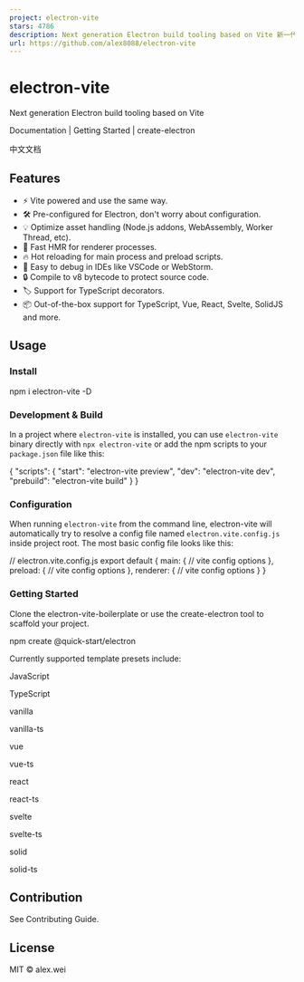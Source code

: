```yaml
---
project: electron-vite
stars: 4786
description: Next generation Electron build tooling based on Vite 新一代 Electron 开发构建工具，支持源代码保护
url: https://github.com/alex8088/electron-vite
---
```


electron-vite
=============

Next generation Electron build tooling based on Vite

Documentation | Getting Started | create-electron

中文文档

  
  

Features
--------

-   ⚡️ Vite powered and use the same way.
-   🛠 Pre-configured for Electron, don't worry about configuration.
-   💡 Optimize asset handling (Node.js addons, WebAssembly, Worker Thread, etc).
-   🚀 Fast HMR for renderer processes.
-   🔥 Hot reloading for main process and preload scripts.
-   🔌 Easy to debug in IDEs like VSCode or WebStorm.
-   🔒 Compile to v8 bytecode to protect source code.
-   🏷️ Support for TypeScript decorators.
-   📦 Out-of-the-box support for TypeScript, Vue, React, Svelte, SolidJS and more.

Usage
-----

### Install

npm i electron-vite -D

### Development & Build

In a project where `electron-vite` is installed, you can use `electron-vite` binary directly with `npx electron-vite` or add the npm scripts to your `package.json` file like this:

{
  "scripts": {
    "start": "electron-vite preview",
    "dev": "electron-vite dev",
    "prebuild": "electron-vite build"
  }
}

### Configuration

When running `electron-vite` from the command line, electron-vite will automatically try to resolve a config file named `electron.vite.config.js` inside project root. The most basic config file looks like this:

// electron.vite.config.js
export default {
  main: {
    // vite config options
  },
  preload: {
    // vite config options
  },
  renderer: {
    // vite config options
  }
}

### Getting Started

Clone the electron-vite-boilerplate or use the create-electron tool to scaffold your project.

npm create @quick-start/electron

Currently supported template presets include:

JavaScript

TypeScript

vanilla

vanilla-ts

vue

vue-ts

react

react-ts

svelte

svelte-ts

solid

solid-ts

Contribution
------------

See Contributing Guide.

License
-------

MIT © alex.wei
